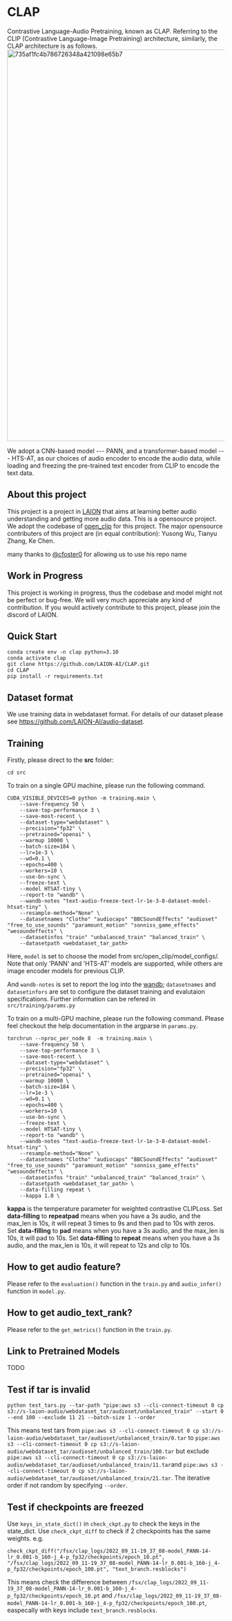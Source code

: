 # CLAP

Contrastive Language-Audio Pretraining, known as CLAP. Referring to the CLIP (Contrastive Language-Image Pretraining) architecture, similarly, the CLAP architecture is as follows.  
 <img width="906" alt="735af1fc4b786726348a421098e65b7" src="https://user-images.githubusercontent.com/53099276/176800216-9af8a6f2-ba06-45bf-b13e-ea4b83813218.png">

We adopt a CNN-based model --- PANN, and a transformer-based model --- HTS-AT, as our choices of audio encoder to encode the audio data, while loading and freezing the pre-trained text encoder from CLIP to encode the text data.

## About this project

This project is a project in [LAION](https://laion.ai/) that aims at learning better audio understanding and getting more audio data. This is a opensource project. We adopt the codebase of [open_clip](https://github.com/mlfoundations/open_clip) for this project. The major opensource contributers of this project are (in equal contribution): Yusong Wu, Tianyu Zhang, Ke Chen.

many thanks to <a href="https://github.com/cfoster0/CLAP">@cfoster0</a> for allowing us to use his repo name

## Work in Progress

This project is working in progress, thus the codebase and model might not be perfect or bug-free. We will very much appreciate any kind of contribution. If you would actively contribute to this project, please join the discord of LAION.

## Quick Start

```
conda create env -n clap python=3.10
conda activate clap
git clone https://github.com/LAION-AI/CLAP.git
cd CLAP
pip install -r requirements.txt
```
## Dataset format
We use training data in webdataset format. For details of our dataset please see https://github.com/LAION-AI/audio-dataset.

## Training
Firstly, please direct to the **src** folder:
```
cd src
```

To train on a single GPU machine, please run the following command. 
```
CUDA_VISIBLE_DEVICES=0 python -m training.main \
    --save-frequency 50 \
    --save-top-performance 3 \
    --save-most-recent \
    --dataset-type="webdataset" \
    --precision="fp32" \
    --pretrained="openai" \
    --warmup 10000 \
    --batch-size=184 \
    --lr=1e-3 \
    --wd=0.1 \
    --epochs=400 \
    --workers=10 \
    --use-bn-sync \
    --freeze-text \
    --model HTSAT-tiny \
    --report-to "wandb" \
    --wandb-notes "text-audio-freeze-text-lr-1e-3-8-dataset-model-htsat-tiny" \
    --resample-method="None" \
    --datasetnames "Clotho" "audiocaps" "BBCSoundEffects" "audioset" "free_to_use_sounds" "paramount_motion" "sonniss_game_effects" "wesoundeffects" \
    --datasetinfos "train" "unbalanced_train" "balanced_train" \
    --datasetpath <webdataset_tar_path>
```

Here, ``model`` is set to choose the model from src/open_clip/model_configs/. Note that only 'PANN' and 'HTS-AT' models are supported, while others are image encoder models for previous CLIP.

And ``wandb-notes`` is set to report the log into the [wandb](https://github.com/wandb/client); ``datasetnames`` and ``datasetinfors`` are set to configure the dataset training and evalutaion specifications. Further information can be refered in ``src/training/params.py``

To train on a multi-GPU machine, please run the following command. Please feel checkout the help documentation in the argparse in ``params.py``.
```
torchrun --nproc_per_node 8  -m training.main \
    --save-frequency 50 \
    --save-top-performance 3 \
    --save-most-recent \
    --dataset-type="webdataset" \
    --precision="fp32" \
    --pretrained="openai" \
    --warmup 10000 \
    --batch-size=184 \
    --lr=1e-3 \
    --wd=0.1 \
    --epochs=400 \
    --workers=10 \
    --use-bn-sync \
    --freeze-text \
    --model HTSAT-tiny \
    --report-to "wandb" \
    --wandb-notes "text-audio-freeze-text-lr-1e-3-8-dataset-model-htsat-tiny" \
    --resample-method="None" \
    --datasetnames "Clotho" "audiocaps" "BBCSoundEffects" "audioset" "free_to_use_sounds" "paramount_motion" "sonniss_game_effects" "wesoundeffects" \
    --datasetinfos "train" "unbalanced_train" "balanced_train" \
    --datasetpath <webdataset_tar_path> \
    --data-filling repeat \
    --kappa 1.0 \
```

**kappa** is the temperature parameter for weighted contrastive CLIPLoss. Set **data-filling** to **repeatpad** means when you have a 3s audio, and the max_len is 10s, it will repeat 3 times to 9s and then pad to 10s with zeros. Set **data-filling** to **pad** means when you have a 3s audio, and the max_len is 10s, it will pad to 10s. Set **data-filling** to **repeat** means when you have a 3s audio, and the max_len is 10s, it will repeat to 12s and clip to 10s. 


## How to get audio feature?
Please refer to the ``evaluation()`` function in the ``train.py`` and `audio_infer()` function in `model.py`.

## How to get audio_text_rank?
Please refer to the ``get_metrics()`` function in the ``train.py``.

## Link to Pretrained Models
TODO

## Test if tar is invalid
``python test_tars.py --tar-path "pipe:aws s3 --cli-connect-timeout 0 cp s3://s-laion-audio/webdataset_tar/audioset/unbalanced_train" --start 0 --end 100 --exclude 11 21 --batch-size 1 --order``

This means test tars from ``pipe:aws s3 --cli-connect-timeout 0 cp s3://s-laion-audio/webdataset_tar/audioset/unbalanced_train/0.tar`` to ``pipe:aws s3 --cli-connect-timeout 0 cp s3://s-laion-audio/webdataset_tar/audioset/unbalanced_train/100.tar`` but exclude ``pipe:aws s3 --cli-connect-timeout 0 cp s3://s-laion-audio/webdataset_tar/audioset/unbalanced_train/11.tar``and ``pipe:aws s3 --cli-connect-timeout 0 cp s3://s-laion-audio/webdataset_tar/audioset/unbalanced_train/21.tar``. The iterative order if not random by specifying `--order`.

## Test if checkpoints are freezed

Use ``keys_in_state_dict()`` in ``check_ckpt.py`` to check the keys in the state_dict. Use ``check_ckpt_diff`` to check if 2 checkpoints has the same weights. e.g.

``check_ckpt_diff("/fsx/clap_logs/2022_09_11-19_37_08-model_PANN-14-lr_0.001-b_160-j_4-p_fp32/checkpoints/epoch_10.pt", "/fsx/clap_logs/2022_09_11-19_37_08-model_PANN-14-lr_0.001-b_160-j_4-p_fp32/checkpoints/epoch_100.pt", "text_branch.resblocks")``


This means check the difference between ``/fsx/clap_logs/2022_09_11-19_37_08-model_PANN-14-lr_0.001-b_160-j_4-p_fp32/checkpoints/epoch_10.pt`` and ``/fsx/clap_logs/2022_09_11-19_37_08-model_PANN-14-lr_0.001-b_160-j_4-p_fp32/checkpoints/epoch_100.pt``, easpecally with keys include ``text_branch.resblocks``.
